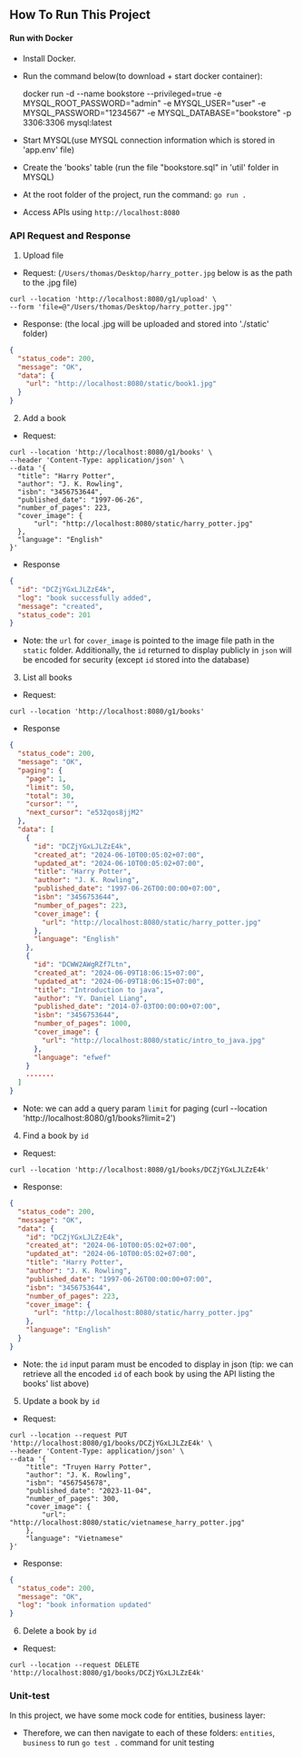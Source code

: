 ## How To Run This Project

#### Run with Docker

- Install Docker.
- Run the command below(to download + start docker container):

  docker run -d --name bookstore --privileged=true -e MYSQL_ROOT_PASSWORD="admin" -e MYSQL_USER="user" -e MYSQL_PASSWORD="1234567" -e MYSQL_DATABASE="bookstore" -p 3306:3306 mysql:latest

- Start MYSQL(use MYSQL connection information which is stored in 'app.env' file)
- Create the 'books' table (run the file "bookstore.sql" in 'util' folder in MYSQL)
- At the root folder of the project, run the command: `go run .`
- Access APIs using `http://localhost:8080`

### API Request and Response

1. Upload file

- Request: (`/Users/thomas/Desktop/harry_potter.jpg` below is as the path to the .jpg file)

```
curl --location 'http://localhost:8080/g1/upload' \
--form 'file=@"/Users/thomas/Desktop/harry_potter.jpg"'
```

- Response: (the local .jpg will be uploaded and stored into './static' folder)

```json
{
  "status_code": 200,
  "message": "OK",
  "data": {
    "url": "http://localhost:8080/static/book1.jpg"
  }
}
```

2. Add a book

- Request:

```
curl --location 'http://localhost:8080/g1/books' \
--header 'Content-Type: application/json' \
--data '{
  "title": "Harry Potter",
  "author": "J. K. Rowling",
  "isbn": "3456753644",
  "published_date": "1997-06-26",
  "number_of_pages": 223,
  "cover_image": {
      "url": "http://localhost:8080/static/harry_potter.jpg"
  },
  "language": "English"
}'
```

- Response

```json
{
  "id": "DCZjYGxLJLZzE4k",
  "log": "book successfully added",
  "message": "created",
  "status_code": 201
}
```

- Note: the `url` for `cover_image` is pointed to the image file path in the `static` folder. Additionally, the `id` returned to display publicly in `json` will be encoded for security (except `id` stored into the database)

3. List all books

- Request:

```
curl --location 'http://localhost:8080/g1/books'
```

- Response

```json
{
  "status_code": 200,
  "message": "OK",
  "paging": {
    "page": 1,
    "limit": 50,
    "total": 30,
    "cursor": "",
    "next_cursor": "e532qos8jjM2"
  },
  "data": [
    {
      "id": "DCZjYGxLJLZzE4k",
      "created_at": "2024-06-10T00:05:02+07:00",
      "updated_at": "2024-06-10T00:05:02+07:00",
      "title": "Harry Potter",
      "author": "J. K. Rowling",
      "published_date": "1997-06-26T00:00:00+07:00",
      "isbn": "3456753644",
      "number_of_pages": 223,
      "cover_image": {
        "url": "http://localhost:8080/static/harry_potter.jpg"
      },
      "language": "English"
    },
    {
      "id": "DCWW2AWgRZf7Ltn",
      "created_at": "2024-06-09T18:06:15+07:00",
      "updated_at": "2024-06-09T18:06:15+07:00",
      "title": "Introduction to java",
      "author": "Y. Daniel Liang",
      "published_date": "2014-07-03T00:00:00+07:00",
      "isbn": "3456753644",
      "number_of_pages": 1000,
      "cover_image": {
        "url": "http://localhost:8080/static/intro_to_java.jpg"
      },
      "language": "efwef"
    }
    .......
  ]
}
```

- Note: we can add a query param `limit` for paging (curl --location 'http://localhost:8080/g1/books?limit=2')

4. Find a book by `id`

- Request:

```
curl --location 'http://localhost:8080/g1/books/DCZjYGxLJLZzE4k'
```

- Response:

```json
{
  "status_code": 200,
  "message": "OK",
  "data": {
    "id": "DCZjYGxLJLZzE4k",
    "created_at": "2024-06-10T00:05:02+07:00",
    "updated_at": "2024-06-10T00:05:02+07:00",
    "title": "Harry Potter",
    "author": "J. K. Rowling",
    "published_date": "1997-06-26T00:00:00+07:00",
    "isbn": "3456753644",
    "number_of_pages": 223,
    "cover_image": {
      "url": "http://localhost:8080/static/harry_potter.jpg"
    },
    "language": "English"
  }
}
```

- Note: the `id` input param must be encoded to display in json (tip: we can retrieve all the encoded `id` of each book by using the API listing the books' list above)

5. Update a book by `id`

- Request:

```
curl --location --request PUT 'http://localhost:8080/g1/books/DCZjYGxLJLZzE4k' \
--header 'Content-Type: application/json' \
--data '{
    "title": "Truyen Harry Potter",
    "author": "J. K. Rowling",
    "isbn": "4567545678",
    "published_date": "2023-11-04",
    "number_of_pages": 300,
    "cover_image": {
        "url": "http://localhost:8080/static/vietnamese_harry_potter.jpg"
    },
    "language": "Vietnamese"
}'
```

- Response:

```json
{
  "status_code": 200,
  "message": "OK",
  "log": "book information updated"
}
```

6. Delete a book by `id`

- Request:

```
curl --location --request DELETE 'http://localhost:8080/g1/books/DCZjYGxLJLZzE4k'
```

### Unit-test

In this project, we have some mock code for entities, business layer:

- Therefore, we can then navigate to each of these folders: `entities`, `business` to run `go test .` command for unit testing
